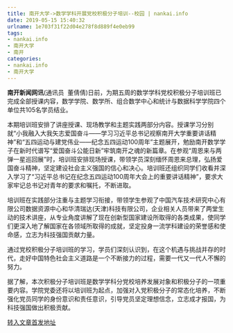 ```yaml
---
title: 南开大学->数学学科开展党校积极分子培训--校园 | nankai.info
date: 2019-05-15 15:40:32
urlname: 1e703f31f22d04e278f8d889f4e0eb99
tags: 
- nankai.info
- 南开大学
- 南开
categories:
- nankai.info
- 南开大学
---
```



**南开新闻网讯**(通讯员  董倩倩)日前，为期五周的数学学科党校积极分子培训班已完成全部授课内容，数学学院、数学所、组合数学中心和统计与数据科学学院四个单位共105名学员结业。

本期培训班安排了讲座授课、现场教学和主题实践两部分内容。授课学习分别就“小我融入大我矢志爱国奋斗——学习习近平总书记视察南开大学重要讲话精神”和“五四运动与建党伟业——纪念五四运动100周年”主题展开，勉励南开数学学子在新时代谱写“爱国奋斗公能日新”牢筑南开之魂的新篇章。在参观“周恩来与两弹一星巡回展”时，培训班安排现场授课，带领学员深刻缅怀周恩来总理，弘扬爱国奋斗精神，坚定建设社会主义强国的信心和决心。培训班还组织同学们收看并深入学习了“习近平总书记在纪念五四运动100周年大会上的重要讲话精神”，要求大家牢记总书记对青年的要求和嘱托，不断进取。

培训班在实践部分注重与主题学习衔接，带领学生参观了中国汽车技术研究中心有限公司数据资源中心和华清瑞达(天津)科技有限公司，企业相关人员带来了两堂生动的技术讲座，从专业角度讲解了现在创新型国家建设所取得的各类成果，使同学们更深入地了解国家在各领域所取得的成就，坚定投身一流学科建设的荣誉感和使命感，立志为科技强国贡献力量。

通过党校积极分子培训班的学习，学员们深刻认识到，在这个机遇与挑战并存的时代，走好中国特色社会主义道路是一个不断接力的过程，需要一代又一代人不懈的努力。

据了解，本次积极分子培训班是数学学科分党校培养发展对象和积极分子的一项重要内容。学院党委还将以培训班为起点，加强对入党积极分子的常态化培养，不断强化党员同学的身份意识和责任意识，引导党员坚定理想信念，立志成才报国，为科技强国做出积极贡献。





[转入文章首发地址](http://news.nankai.edu.cn/qqxy/system/2019/05/15/000451578.shtml)